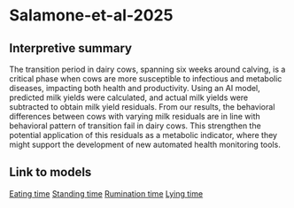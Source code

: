# Salamone-et-al-2025

## Interpretive summary

The transition period in dairy cows, spanning six weeks around calving, is a critical phase when cows are more susceptible to infectious and metabolic diseases, impacting both health and productivity. Using an AI model, predicted milk yields were calculated, and actual milk yields were subtracted to obtain milk yield residuals. From our results, the behavioral differences between cows with varying milk residuals are in line with behavioral pattern of transition fail in dairy cows. This  strengthen the potential application of this residuals as a metabolic indicator, where they might support  the development of new automated health monitoring tools. 

## Link to models

[Eating time](https://github.com/Bovi-analytics/Salamone-et-al-2025/blob/main/EatingTime_DaysInMilk.ipynb)
[Standing time](https://github.com/Bovi-analytics/Salamone-et-al-2025/blob/main/StandingTime_DaysInMilk.ipynb)
[Rumination time](https://github.com/Bovi-analytics/Salamone-et-al-2025/blob/main/RuminatingTime_DaysInMilk.ipynb)
[Lying time](https://github.com/Bovi-analytics/Salamone-et-al-2025/blob/main/LyingTime_DaysInMilk.ipynb)
